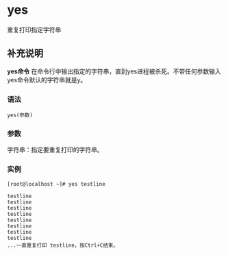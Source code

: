 yes
===

重复打印指定字符串

## 补充说明

**yes命令** 在命令行中输出指定的字符串，直到yes进程被杀死。不带任何参数输入yes命令默认的字符串就是y。

### 语法  

```
yes(参数)
```

### 参数  

字符串：指定要重复打印的字符串。

### 实例  

```
[root@localhost ~]# yes testline

testline
testline
testline
testline
testline
testline
testline
testline
...一直重复打印 testline，按Ctrl+C结束。
```


